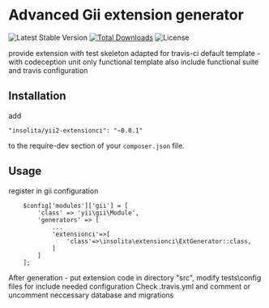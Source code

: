 Advanced Gii extension generator
================================
![Latest Stable Version](https://img.shields.io/packagist/v/insolita/yii2-extensionci.svg)
[![Total Downloads](https://img.shields.io/packagist/dt/insolita/yii2-extensionci.svg)](https://packagist.org/packages/insolita/yii2-extensionci.svg)
![License](https://img.shields.io/packagist/l/insolita/yii2-extensionci.svg)

provide extension with test skeleton adapted for travis-ci
default template - with codeception unit only
functional template also include functional suite and travis configuration

Installation
------------
add

```
"insolita/yii2-extensionci": "~0.0.1"
```

to the require-dev section of your `composer.json` file.

Usage
-----
register in gii configuration

```
    $config['modules']['gii'] = [
        'class' => 'yii\gii\Module',
        'generators' => [
            ...
            'extensionci'=>[
                'class'=>\insolita\extensionci\ExtGenerator::class,
            ]
        ]
    ];
```
After generation - put extension code in directory "src",
modify tests\config files for include needed configuration
Check .travis.yml and comment or uncomment neccessary database and migrations